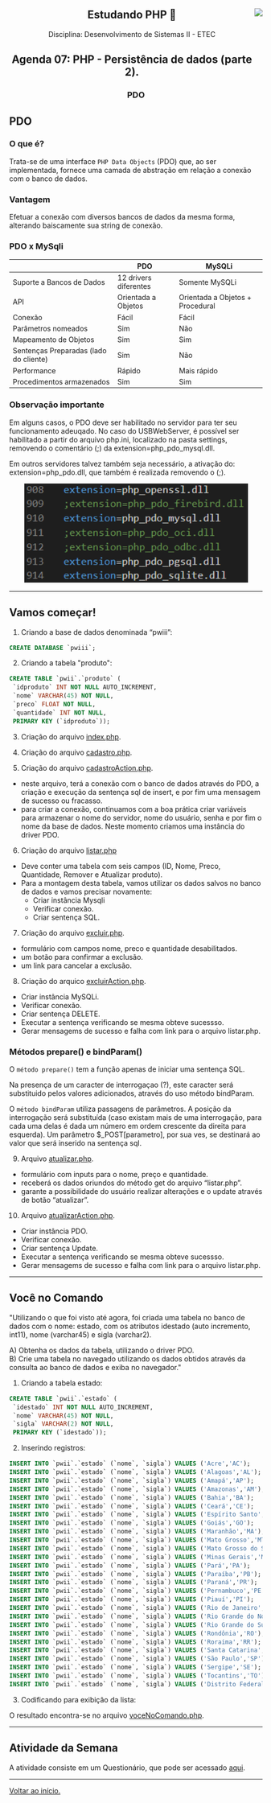 <div align="center">
<a href="https://github.com/monicaquintal" target="_blank"><img align="right" height="130" src="https://cdn.jsdelivr.net/gh/devicons/devicon/icons/php/php-plain.svg" /></a>
<h2>Estudando PHP 🐘</h2>
<p>Disciplina: Desenvolvimento de Sistemas II - ETEC</p>
</div>

<div id="agenda06" align="center">
<h2>Agenda 07: PHP - Persistência de dados (parte 2).</h2>
<h3>PDO</h3>
</div>

## PDO

### O que é?

Trata-se de uma interface `PHP Data Objects` (PDO) que, ao ser implementada, fornece uma camada de abstração em relação a conexão com o banco de
dados.

### Vantagem

Efetuar a conexão com diversos bancos de dados da mesma forma, alterando baiscamente sua string de conexão.

### PDO x MySqli

&#32; | PDO | MySQLi
------|-----|-------
Suporte a Bancos de Dados | 12 drivers diferentes | Somente MySQLi
API | Orientada a Objetos | Orientada a Objetos + Procedural
Conexão | Fácil | Fácil
Parâmetros nomeados | Sim | Não
Mapeamento de Objetos | Sim | Sim
Sentenças Preparadas (lado do cliente) | Sim | Não 
Performance | Rápido | Mais rápido
Procedimentos armazenados | Sim | Sim

### Observação importante

Em alguns casos, o PDO deve ser habilitado no servidor para ter seu funcionamento adeuqado. No caso do USBWebServer, é possível ser habilitado a partir do arquivo php.ini, localizado na pasta settings, removendo o comentário (;) da extension=php_pdo_mysql.dll.

Em outros servidores talvez também seja necessário, a ativação do: extension=php_pdo.dll, que também é realizada removendo o (;).

<div align="center">
<img src="./assets/habilitando-pdo.png">
</div>

---

## Vamos começar!

1. Criando a base de dados denominada “pwiii”:

~~~sql
CREATE DATABASE `pwiii`;
~~~

2. Criando a tabela "produto":

~~~sql
CREATE TABLE `pwii`.`produto` (
 `idproduto` INT NOT NULL AUTO_INCREMENT,
 `nome` VARCHAR(45) NOT NULL,
 `preco` FLOAT NOT NULL,
 `quantidade` INT NOT NULL,
 PRIMARY KEY (`idproduto`));
~~~

3. Criação do arquivo [index.php](./atividade-agenda/index.php).

4. Criação do arquivo [cadastro.php](./atividade-agenda/cadastro.php).

5. Criação do arquivo [cadastroAction.php](./atividade-agenda/cadastroAction.php).

- neste arquivo, terá a conexão com o banco de dados através do PDO, a criação e execução da sentença sql de insert, e por fim uma mensagem de sucesso ou fracasso.
- para criar a conexão, continuamos com a boa prática criar variáveis para armazenar o nome do servidor, nome do usuário, senha e por fim o nome da base de dados. Neste momento criamos uma instância do driver PDO.

6. Criação do arquivo [listar.php](./atividade-agenda/listar.php)

- Deve conter uma tabela com seis campos (ID, Nome, Preco, Quantidade, Remover e Atualizar produto).
- Para a montagem desta tabela, vamos utilizar os dados salvos no banco de dados e vamos precisar novamente:
  - Criar instância Mysqli
  - Verificar conexão.
  - Criar sentença SQL.

7. Criação do arquivo [excluir.php](./atividade-agenda/excluir.php).

- formulário com campos nome, preco e quantidade desabilitados.
- um botão para confirmar a exclusão.
- um link para cancelar a exclusão.

8. Criação do arquico [excluirAction.php](./atividade-agenda/excluirAction.php).

- Criar instância MySQLi.
- Verificar conexão.
- Criar sentença DELETE.
- Executar a sentença verificando se mesma obteve sucessso.
- Gerar mensagems de sucesso e falha com link para o arquivo listar.php.

### Métodos prepare() e bindParam()

O `método prepare()` tem a função apenas de iniciar uma sentença SQL.

Na presença de um caracter de interrogaçao (?), este caracter será substituido pelos valores adicionados, através do uso método bindParam.

O `método bindParam` utiliza passagens de parâmetros. A posição da interrogação será substituída (caso existam mais de uma interrogação, para cada uma delas é dada um número em ordem crescente da direita para esquerda). Um parâmetro $_POST[parametro], por sua ves, se destinará ao valor que será inserido na sentença sql. 

9. Arquivo [atualizar.php](./atividade-agenda/atualizar.php).

- formulário com inputs para o nome, preço e quantidade.
- receberá os dados oriundos do método get do arquivo “listar.php”.
- garante a possibilidade do usuário realizar alterações e o update através de botão “atualizar”.

10. Arquivo [atualizarAction.php](./atividade-agenda/atualizarAction.php).

- Criar instância PDO.
- Verificar conexão.
- Criar sentença Update.
- Executar a sentença verificando se mesma obteve sucessso.
- Gerar mensagems de sucesso e falha com link para o arquivo listar.php.

---

## Você no Comando

"Utilizando o que foi visto até agora, foi criada uma tabela no banco de dados com o nome: estado, com os atributos idestado (auto
incremento, int11), nome (varchar45) e sigla (varchar2).

A) Obtenha os dados da tabela, utilizando o driver PDO. <br>
B) Crie uma tabela no navegado utilizando os dados obtidos através da consulta ao banco de dados e exiba no navegador."

1. Criando a tabela estado:

~~~sql
CREATE TABLE `pwii`.`estado` (
 `idestado` INT NOT NULL AUTO_INCREMENT,
 `nome` VARCHAR(45) NOT NULL,
 `sigla` VARCHAR(2) NOT NULL,
 PRIMARY KEY (`idestado`));
~~~

2. Inserindo registros:

~~~sql
INSERT INTO `pwii`.`estado` (`nome`, `sigla`) VALUES ('Acre','AC');
INSERT INTO `pwii`.`estado` (`nome`, `sigla`) VALUES ('Alagoas','AL');
INSERT INTO `pwii`.`estado` (`nome`, `sigla`) VALUES ('Amapá','AP');
INSERT INTO `pwii`.`estado` (`nome`, `sigla`) VALUES ('Amazonas','AM');
INSERT INTO `pwii`.`estado` (`nome`, `sigla`) VALUES ('Bahia','BA');
INSERT INTO `pwii`.`estado` (`nome`, `sigla`) VALUES ('Ceará','CE');
INSERT INTO `pwii`.`estado` (`nome`, `sigla`) VALUES ('Espírito Santo','ES');
INSERT INTO `pwii`.`estado` (`nome`, `sigla`) VALUES ('Goiás','GO');
INSERT INTO `pwii`.`estado` (`nome`, `sigla`) VALUES ('Maranhão','MA');
INSERT INTO `pwii`.`estado` (`nome`, `sigla`) VALUES ('Mato Grosso','MT');
INSERT INTO `pwii`.`estado` (`nome`, `sigla`) VALUES ('Mato Grosso do Sul','MS');
INSERT INTO `pwii`.`estado` (`nome`, `sigla`) VALUES ('Minas Gerais','MG');
INSERT INTO `pwii`.`estado` (`nome`, `sigla`) VALUES ('Pará','PA');
INSERT INTO `pwii`.`estado` (`nome`, `sigla`) VALUES ('Paraíba','PB');
INSERT INTO `pwii`.`estado` (`nome`, `sigla`) VALUES ('Paraná','PR');
INSERT INTO `pwii`.`estado` (`nome`, `sigla`) VALUES ('Pernambuco','PE');
INSERT INTO `pwii`.`estado` (`nome`, `sigla`) VALUES ('Piauí','PI');
INSERT INTO `pwii`.`estado` (`nome`, `sigla`) VALUES ('Rio de Janeiro','RJ');
INSERT INTO `pwii`.`estado` (`nome`, `sigla`) VALUES ('Rio Grande do Norte','RN');
INSERT INTO `pwii`.`estado` (`nome`, `sigla`) VALUES ('Rio Grande do Sul','RS');
INSERT INTO `pwii`.`estado` (`nome`, `sigla`) VALUES ('Rondônia','RO');
INSERT INTO `pwii`.`estado` (`nome`, `sigla`) VALUES ('Roraima','RR');
INSERT INTO `pwii`.`estado` (`nome`, `sigla`) VALUES ('Santa Catarina','SC');
INSERT INTO `pwii`.`estado` (`nome`, `sigla`) VALUES ('São Paulo','SP');
INSERT INTO `pwii`.`estado` (`nome`, `sigla`) VALUES ('Sergipe','SE');
INSERT INTO `pwii`.`estado` (`nome`, `sigla`) VALUES ('Tocantins','TO');
INSERT INTO `pwii`.`estado` (`nome`, `sigla`) VALUES ('Distrito Federal','DF');
~~~

3. Codificando para exibição da lista:

O resultado encontra-se no arquivo [voceNoComando.php](./voceNoComando/voceNoComando.php).

---

## Atividade da Semana

A atividade consiste em um Questionário, que pode ser acessado [aqui](./questionario_agenda07_ds_ii.pdf).

--- 

[Voltar ao início.](https://github.com/monicaquintal/disciplina_DS_II_ETEC)